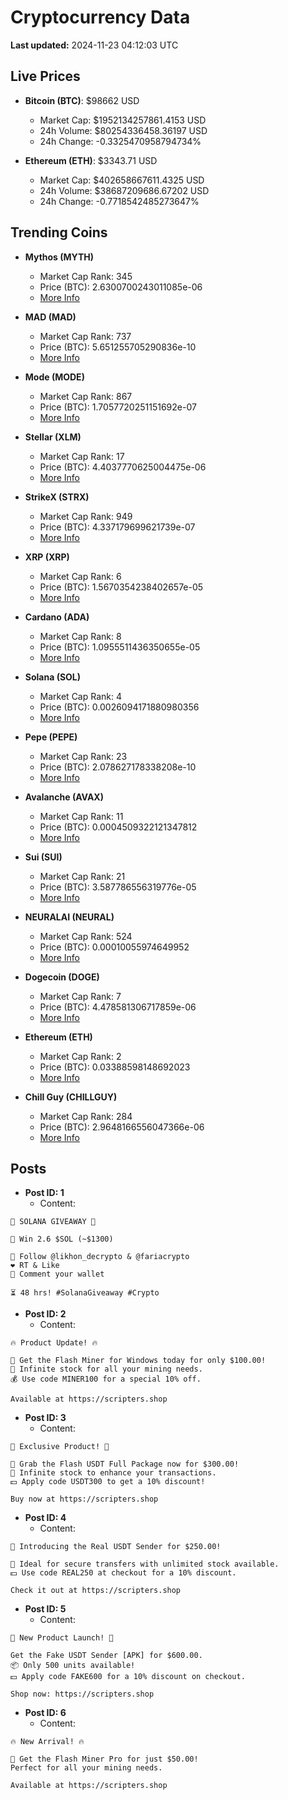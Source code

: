 # Cryptocurrency Data

**Last updated:** 2024-11-23 04:12:03 UTC

## Live Prices
- **Bitcoin (BTC)**: $98662 USD
  - Market Cap: $1952134257861.4153 USD
  - 24h Volume: $80254336458.36197 USD
  - 24h Change: -0.3325470958794734%

- **Ethereum (ETH)**: $3343.71 USD
  - Market Cap: $402658667611.4325 USD
  - 24h Volume: $38687209686.67202 USD
  - 24h Change: -0.7718542485273647%

## Trending Coins
- **Mythos (MYTH)**
  - Market Cap Rank: 345
  - Price (BTC): 2.6300700243011085e-06
  - [More Info](https://www.coingecko.com/en/coins/mythos)

- **MAD (MAD)**
  - Market Cap Rank: 737
  - Price (BTC): 5.651255705290836e-10
  - [More Info](https://www.coingecko.com/en/coins/mad-2)

- **Mode (MODE)**
  - Market Cap Rank: 867
  - Price (BTC): 1.7057720251151692e-07
  - [More Info](https://www.coingecko.com/en/coins/mode)

- **Stellar (XLM)**
  - Market Cap Rank: 17
  - Price (BTC): 4.4037770625004475e-06
  - [More Info](https://www.coingecko.com/en/coins/stellar)

- **StrikeX (STRX)**
  - Market Cap Rank: 949
  - Price (BTC): 4.337179699621739e-07
  - [More Info](https://www.coingecko.com/en/coins/strike-x)

- **XRP (XRP)**
  - Market Cap Rank: 6
  - Price (BTC): 1.5670354238402657e-05
  - [More Info](https://www.coingecko.com/en/coins/xrp)

- **Cardano (ADA)**
  - Market Cap Rank: 8
  - Price (BTC): 1.0955511436350655e-05
  - [More Info](https://www.coingecko.com/en/coins/cardano)

- **Solana (SOL)**
  - Market Cap Rank: 4
  - Price (BTC): 0.0026094171880980356
  - [More Info](https://www.coingecko.com/en/coins/solana)

- **Pepe (PEPE)**
  - Market Cap Rank: 23
  - Price (BTC): 2.078627178338208e-10
  - [More Info](https://www.coingecko.com/en/coins/pepe)

- **Avalanche (AVAX)**
  - Market Cap Rank: 11
  - Price (BTC): 0.0004509322121347812
  - [More Info](https://www.coingecko.com/en/coins/avalanche)

- **Sui (SUI)**
  - Market Cap Rank: 21
  - Price (BTC): 3.587786556319776e-05
  - [More Info](https://www.coingecko.com/en/coins/sui)

- **NEURALAI (NEURAL)**
  - Market Cap Rank: 524
  - Price (BTC): 0.00010055974649952
  - [More Info](https://www.coingecko.com/en/coins/neuralai)

- **Dogecoin (DOGE)**
  - Market Cap Rank: 7
  - Price (BTC): 4.478581306717859e-06
  - [More Info](https://www.coingecko.com/en/coins/dogecoin)

- **Ethereum (ETH)**
  - Market Cap Rank: 2
  - Price (BTC): 0.03388598148692023
  - [More Info](https://www.coingecko.com/en/coins/ethereum)

- **Chill Guy (CHILLGUY)**
  - Market Cap Rank: 284
  - Price (BTC): 2.9648166556047366e-06
  - [More Info](https://www.coingecko.com/en/coins/chill-guy)

## Posts
- **Post ID: 1**
  - Content:
```
🚀 SOLANA GIVEAWAY 🚀

🎁 Win 2.6 $SOL (~$1300)

🤝 Follow @likhon_decrypto & @fariacrypto
❤️ RT & Like
💬 Comment your wallet

⏳ 48 hrs! #SolanaGiveaway #Crypto
```

- **Post ID: 2**
  - Content:
```
🔥 Product Update! 🔥

🚀 Get the Flash Miner for Windows today for only $100.00!
🔋 Infinite stock for all your mining needs.
💰 Use code MINER100 for a special 10% off.

Available at https://scripters.shop
```

- **Post ID: 3**
  - Content:
```
🎁 Exclusive Product! 🎁

💸 Grab the Flash USDT Full Package now for $300.00!
🎉 Infinite stock to enhance your transactions.
💵 Apply code USDT300 to get a 10% discount!

Buy now at https://scripters.shop
```

- **Post ID: 4**
  - Content:
```
💎 Introducing the Real USDT Sender for $250.00!

💼 Ideal for secure transfers with unlimited stock available.
💵 Use code REAL250 at checkout for a 10% discount.

Check it out at https://scripters.shop
```

- **Post ID: 5**
  - Content:
```
🚀 New Product Launch! 🚀

Get the Fake USDT Sender [APK] for $600.00.
📦 Only 500 units available!
💵 Apply code FAKE600 for a 10% discount on checkout.

Shop now: https://scripters.shop
```

- **Post ID: 6**
  - Content:
```
🔥 New Arrival! 🔥

💸 Get the Flash Miner Pro for just $50.00!
Perfect for all your mining needs.

Available at https://scripters.shop
```

